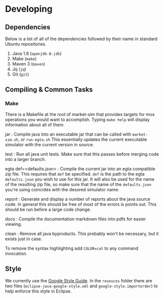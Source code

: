 Developing
==========

Dependencies
------------

Below is a list of all of the dependencies followed by their name in standard Ubuntu repositories.

1. Java 1.8 (`openjdk-8-jdk`)
2. Make (`make`)
3. Maven 3 (`maven`)
4. Jq (`jq`)
5. Git (`git`)

Compiling & Common Tasks
------------------------

### Make

There is a Makefile at the root of market-sim that provides targets for mos operations you would want to accomplish.
Typing `make help` will display information about all of them.

jar
  : Compile java into an executable jar that can be called with `market-sim.sh`, or `run-egta.sh` This essentially updates the current executable simulator with the current version in source.

test
  : Run all java unit tests.
    Make sure that this passes before merging code into a larger branch.

egta def=\<defaults.json\>
  : Compile the current jar into an egta compatible zip file.
    This requires that `def` be specified.
    `def` is the path to the egta `defaults.json` you wish to use for this jar.
    It will also be used for the name of the resulting zip file, so make sure that the name of the `defaults.json` you're using coincides with the desored simulator name.

report
  : Generate and display a number of reports about the java source code.
    In general this should be free of most of the errors is points out.
    This should be run before a large code change.

docs
  : Compile the documentation markdown files into pdfs for easier viewing.

clean
  : Remove all java byproducts.
    This probably won't be necessary, but it exists just in case.

To remove the syntax highlighting add `COLOR=cat` to any command invocation.

Style
-----

We currently use the [Google Style Guide](http://google.github.io/styleguide/javaguide.html).
In the `resouces` folder there are two files (`eclipse-java-google-style.xml` and `google-style.importorder`) to help enforce this style in Eclipse.
